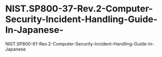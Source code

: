# NIST.SP800-37-Rev.2-Computer-Security-Incident-Handling-Guide-In-Japanese-
NIST.SP800-61-Rev.2-Computer-Security-Incident-Handling-Guide-In-Japanese 
